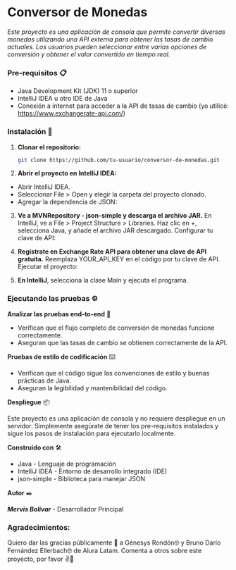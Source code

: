 # Conversor de Monedas

_Este proyecto es una aplicación de consola que permite convertir diversas monedas utilizando una API externa para obtener las tasas de cambio actuales. Los usuarios pueden seleccionar entre varias opciones de conversión y obtener el valor convertido en tiempo real._

### Pre-requisitos 📋

- Java Development Kit (JDK) 11 o superior
- IntelliJ IDEA u otro IDE de Java
- Conexión a internet para acceder a la API de tasas de cambio (yo utilicé: https://www.exchangerate-api.com/)

### Instalación 🔧

1. **Clonar el repositorio:**
   ```bash
   git clone https://github.com/tu-usuario/conversor-de-monedas.git

2. **Abrir el proyecto en IntelliJ IDEA:**
- Abrir IntelliJ IDEA.
- Seleccionar File > Open y elegir la carpeta del proyecto clonado.
- Agregar la dependencia de JSON:

3. **Ve a MVNRepository - json-simple y descarga el archivo JAR.**
En IntelliJ, ve a File > Project Structure > Libraries.
Haz clic en +, selecciona Java, y añade el archivo JAR descargado.
Configurar tu clave de API:

4. **Regístrate en Exchange Rate API para obtener una clave de API gratuita.**
Reemplaza YOUR_API_KEY en el código por tu clave de API.
Ejecutar el proyecto:

5. **En IntelliJ**, selecciona la clase Main y ejecuta el programa.

### Ejecutando las pruebas ⚙️

**Analizar las pruebas end-to-end** 🔩

- Verifican que el flujo completo de conversión de monedas funcione correctamente.
- Aseguran que las tasas de cambio se obtienen correctamente de la API.

**Pruebas de estilo de codificación** ⌨️

- Verifican que el código sigue las convenciones de estilo y buenas prácticas de Java.
- Aseguran la legibilidad y mantenibilidad del código.

**Despliegue** 📦

Este proyecto es una aplicación de consola y no requiere despliegue en un servidor.
Simplemente asegúrate de tener los pre-requisitos instalados y sigue los pasos de instalación para ejecutarlo localmente.

**Construido con** 🛠️

- Java - Lenguaje de programación
- IntelliJ IDEA - Entorno de desarrollo integrado (IDE)
- json-simple - Biblioteca para manejar JSON

**Autor** ✒️

***Mervis Bolivar*** - Desarrollador Principal

### Agradecimientos:
Quiero dar las gracias públicamente 🎁 a Génesys Rondón🤓 y Bruno Darío Fernández Ellerbach🤓 de Alura Latam.
Comenta a otros sobre este proyecto, por favor ✌️📢

